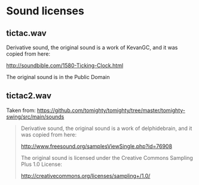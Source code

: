 # Sound licenses

## tictac.wav

Derivative sound, the original sound is a work of KevanGC, and it was copied from here:

http://soundbible.com/1580-Ticking-Clock.html

The original sound is in the Public Domain

## tictac2.wav

Taken from: https://github.com/tomighty/tomighty/tree/master/tomighty-swing/src/main/sounds

> Derivative sound, the original sound is a work of delphidebrain, and it was copied from here:
>
>    http://www.freesound.org/samplesViewSingle.php?id=76908
>
> The original sound is licensed under the Creative Commons Sampling Plus 1.0 License:
>
>    http://creativecommons.org/licenses/sampling+/1.0/
